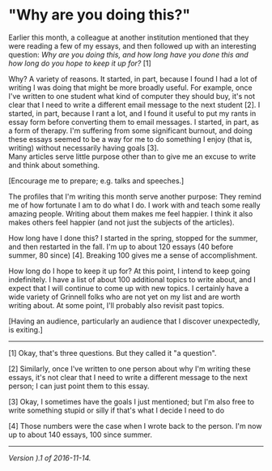 "Why are you doing this?"
=========================

Earlier this month, a colleague at another institution mentioned that
they were reading a few of my essays, and then followed up with an
interesting question: *Why are you doing this, and how long have you
done this and how long do you hope to keep it up for?* [1]

Why?  A variety of reasons.  It started, in part, because I found I
had a lot of writing I was doing that might be more broadly useful.
For example, once I've written to one student what kind of computer
they should buy, it's not clear that I need to write a different email
message to the next student [2].   I started, in part, because I rant a lot,
and I found it useful to put my rants in essay form before converting
them to email messages.  I started, in part, as a form of therapy.
I'm suffering from some significant burnout, and doing these essays
seemed to be a way for me to do something I enjoy (that is, writing)
without necessarily having goals [3].  
Many articles serve little purpose other than to give me an excuse to
write and think about something.

[Encourage me to prepare; e.g. talks and speeches.]

The profiles that I'm writing this month serve another purpose: They 
remind me of how fortunate I am to do what I do.  I work with and teach
some really amazing people.  Writing about them makes me feel happier.
I think it also makes others feel happier (and not just the subjects
of the articles).

How long have I done this? I started in the spring, stopped for the
summer, and then restarted in the fall.  I'm up to about 120 essays
(40 before summer, 80 since) [4].  Breaking 100 gives me a sense of
accomplishment.  

How long do I hope to keep it up for?  At this point, I intend to keep
going indefinitely.  I have a list of about 100 additional topics to
write about, and I expect that I will continue to come up with new topics.
I certainly have a wide variety of Grinnell folks who are not yet on my
list and are worth writing about.  At some point, I'll probably also 
revisit past topics.

[Having an audience, particularly an audience that I discover 
unexpectedly, is exiting.]

---

[1] Okay, that's three questions.  But they called it "a question".

[2] Similarly, once I've written to one person about why I'm writing
these essays, it's not clear that I need to write a different message
to the next person; I can just point them to this essay.

[3] Okay, I sometimes have the goals I just mentioned; but I'm also free 
to write something stupid or silly if that's what I decide I need
to do

[4] Those numbers were the case when I wrote back to the person.
I'm now up to about 140 essays, 100 since summer.

---

*Version ).1 of 2016-11-14.*
